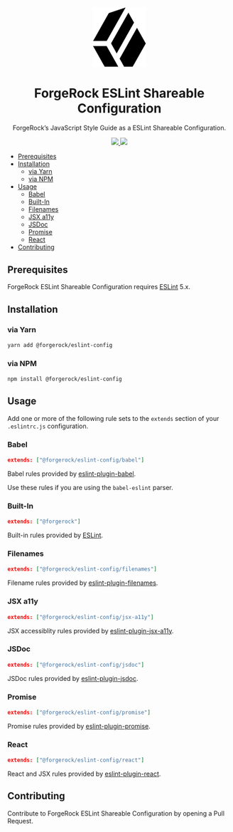 <div align="center">
  <img width="120" src="logo.png">
  <h1>ForgeRock ESLint Shareable Configuration</h1>
  ForgeRock’s JavaScript Style Guide as a ESLint Shareable Configuration.
  <p>
  <div>
    <a href="https://www.npmjs.com/package/@forgerock/eslint-config">
      <img src="https://img.shields.io/npm/v/@forgerock/eslint-config.svg?style=flat-square">
    </a>
    <img src="https://img.shields.io/david/forgerock/eslint-config.svg?style=flat-square">
  </div>
</div>

- [Prerequisites](#prerequisites)
- [Installation](#installation)
  - [via Yarn](#via-yarn)
  - [via NPM](#via-npm)
- [Usage](#usage)
  - [Babel](#babel)
  - [Built-In](#built-in)
  - [Filenames](#filenames)
  - [JSX a11y](#jsx-a11y)
  - [JSDoc](#jsdoc)
  - [Promise](#promise)
  - [React](#react)
- [Contributing](#contributing)

## Prerequisites

ForgeRock ESLint Shareable Configuration requires [ESLint][eslint] 5.x.

## Installation

### via Yarn

```sh
yarn add @forgerock/eslint-config
```

### via NPM

```sh
npm install @forgerock/eslint-config
```

## Usage

Add one or more of the following rule sets to the `extends` section of your `.eslintrc.js` configuration.

### Babel

```json
extends: ["@forgerock/eslint-config/babel"]
```

Babel rules provided by [eslint-plugin-babel][eslint-plugin-babel].

Use these rules if you are using the `babel-eslint` parser.

### Built-In

```json
extends: ["@forgerock"]
```

Built-in rules provided by [ESLint][eslint-rules].

### Filenames

```json
extends: ["@forgerock/eslint-config/filenames"]
```

Filename rules provided by [eslint-plugin-filenames][eslint-plugin-filenames].

### JSX a11y

```json
extends: ["@forgerock/eslint-config/jsx-a11y"]
```

JSX accessiblity rules provided by [eslint-plugin-jsx-a11y][eslint-plugin-jsx-a11y].

### JSDoc

```json
extends: ["@forgerock/eslint-config/jsdoc"]
```

JSDoc rules provided by [eslint-plugin-jsdoc][eslint-plugin-jsdoc].

### Promise

```json
extends: ["@forgerock/eslint-config/promise"]
```

Promise rules provided by [eslint-plugin-promise][eslint-plugin-promise].

### React

```json
extends: ["@forgerock/eslint-config/react"]
```

React and JSX rules provided by [eslint-plugin-react][eslint-plugin-react].

## Contributing

Contribute to ForgeRock ESLint Shareable Configuration by opening a Pull Request.

[eslint-plugin-babel]: https://github.com/babel/eslint-plugin-babel
[eslint-plugin-filenames]: https://github.com/selaux/eslint-plugin-filenames
[eslint-plugin-jsdoc]: https://github.com/gajus/eslint-plugin-jsdoc
[eslint-plugin-jsx-a11y]: https://github.com/evcohen/eslint-plugin-jsx-a11y
[eslint-plugin-promise]: https://github.com/xjamundx/eslint-plugin-promise
[eslint-plugin-react]: https://github.com/yannickcr/eslint-plugin-react
[eslint-rules]: http://eslint.org/docs/rules
[eslint]: http://eslint.org
